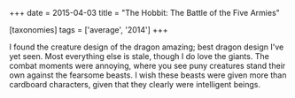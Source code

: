 +++
date = 2015-04-03
title = "The Hobbit: The Battle of the Five Armies"

[taxonomies]
tags = ['average', '2014']
+++

I found the creature design of the dragon amazing; best dragon design
I\'ve yet seen. Most everything else is stale, though I do love the
giants. The combat moments were annoying, where you see puny creatures
stand their own against the fearsome beasts. I wish these beasts were
given more than cardboard characters, given that they clearly were
intelligent beings.
